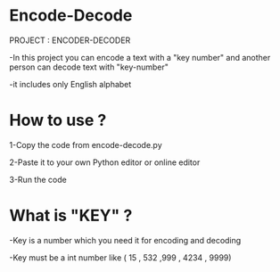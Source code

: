 # Encode-Decode

PROJECT : ENCODER-DECODER

-In this project you can encode a text with a "key number" and another person can decode text with "key-number"

-it includes only English alphabet

# How to use ?

1-Copy the code from encode-decode.py

2-Paste it to your own Python editor or online editor

3-Run the code

# What is "KEY" ?

-Key is a number which you need it for encoding and decoding

-Key must be a int number like ( 15 , 532 ,999 , 4234 , 9999)

